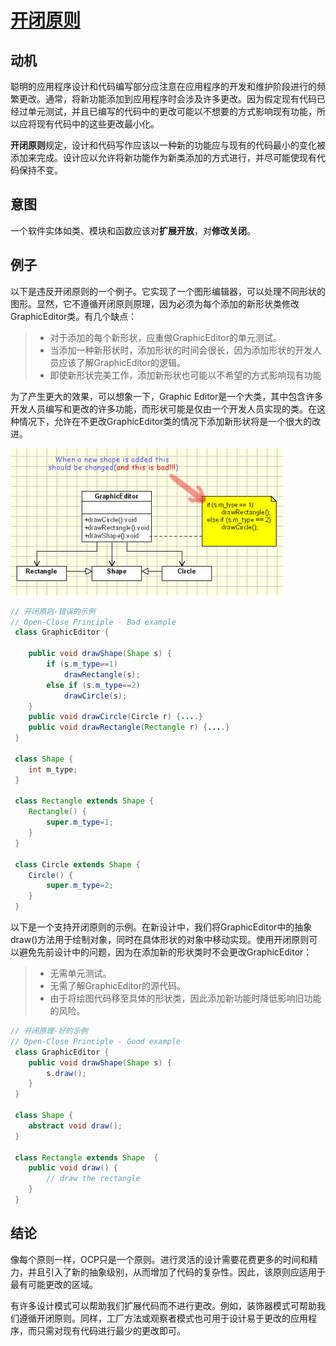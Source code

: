 # [开闭原则](https://www.oodesign.com/open-close-principle.html) #
<!-- # Open Close Principle # -->

## 动机 ##
<!-- ## Motivation ## -->

聪明的应用程序设计和代码编写部分应注意在应用程序的开发和维护阶段进行的频繁更改。通常，将新功能添加到应用程序时会涉及许多更改。因为假定现有代码已经过单元测试，并且已编写的代码中的更改可能以不想要的方式影响现有功能，所以应将现有代码中的这些更改最小化。
<!-- A clever application design and the code writing part should take care of the frequent changes that are done during the development and the maintaining phase of an application. Usually, many changes are involved when a new functionality is added to an application. Those changes in the existing code should be minimized, since it's assumed that the existing code is already unit tested and changes in already written code might affect the existing functionality in an unwanted manner. -->

**开闭原则**规定，设计和代码写作应该以一种新的功能应与现有的代码最小的变化被添加来完成。设计应以允许将新功能作为新类添加的方式进行，并尽可能使现有代码保持不变。
<!-- The ***Open Close Principle*** states that the design and writing of the code should be done in a way that new functionality should be added with minimum changes in the existing code. The design should be done in a way to allow the adding of new functionality as new classes, keeping as much as possible existing code unchanged. -->

## 意图 ##
<!-- ## Intent ## -->

一个软件实体如类、模块和函数应该对**扩展开放**，对**修改关闭**。
<!-- Software entities like classes, modules and functions should be **open for extension** but **closed for modifications**. -->

## 例子 ##
<!-- ## Example ## -->

以下是违反开闭原则的一个例子。它实现了一个图形编辑器，可以处理不同形状的图形。显然，它不遵循开闭原则原理，因为必须为每个添加的新形状类修改GraphicEditor类。有几个缺点：
<!-- Below is an example which violates the Open Close Principle. It implements a graphic editor which handles the drawing of different shapes. It's obviously that it does not follow the Open Close Principle since the GraphicEditor class has to be modified for every new shape class that has to be added. There are several disadvantages: -->

> * 对于添加的每个新形状，应重做GraphicEditor的单元测试。
> * 当添加一种新形状时，添加形状的时间会很长，因为添加形状的开发人员应该了解GraphicEditor的逻辑。
> * 即使新形状完美工作，添加新形状也可能以不希望的方式影响现有功能

<!-- 
> * for each new shape added the unit testing of the GraphicEditor should be redone.
> * when a new type of shape is added the time for adding it will be high since the developer who add it should understand the logic of the GraphicEditor.
> * adding a new shape might affect the existing functionality in an undesired way, even if the new shape works perfectly -->

为了产生更大的效果，可以想象一下，Graphic Editor是一个大类，其中包含许多开发人员编写和更改的许多功能，而形状可能是仅由一个开发人员实现的类。在这种情况下，允许在不更改GraphicEditor类的情况下添加新形状将是一个很大的改进。
<!-- In order to have more dramatic effect, just imagine that the Graphic Editor is a big class, with a lot of functionality inside, written and changed by many developers, while the shape might be a class implemented only by one developer. In this case it would be great improvement to allow the adding of a new shape without changing the GraphicEditor class. -->

![Open Close Principle(OCP) - bad](images/ocp.bad.gif)

```java
// 开闭原则-错误的示例
// Open-Close Principle - Bad example
 class GraphicEditor {
 
 	public void drawShape(Shape s) {
 		if (s.m_type==1)
 			drawRectangle(s);
 		else if (s.m_type==2)
 			drawCircle(s);
 	}
 	public void drawCircle(Circle r) {....}
 	public void drawRectangle(Rectangle r) {....}
 }
 
 class Shape {
 	int m_type;
 }
 
 class Rectangle extends Shape {
 	Rectangle() {
 		super.m_type=1;
 	}
 }
 
 class Circle extends Shape {
 	Circle() {
 		super.m_type=2;
 	}
 } 
 ```

以下是一个支持开闭原则的示例。在新设计中，我们将GraphicEditor中的抽象draw()方法用于绘制对象，同时在具体形状的对象中移动实现。使用开闭原则可以避免先前设计中的问题，因为在添加新的形状类时不会更改GraphicEditor：
<!-- Below is a example which supports the Open Close Principle. In the new design we use abstract draw() method in GraphicEditor for drawing objects, while moving the implementation in the concrete shape objects. Using the Open Close Principle the problems from the previous design are avoided, because GraphicEditor is not changed when a new shape class is added: -->

> * 无需单元测试。
> * 无需了解GraphicEditor的源代码。
> * 由于将绘图代码移至具体的形状类，因此添加新功能时降低影响旧功能的风险。

<!-- 
> * no unit testing required.
> * no need to understand the sourcecode from GraphicEditor.
> * since the drawing code is moved to the concrete shape classes, it's a reduced risk to affect old functionallity when new functionallity is added. -->
 
```java
// 开闭原理-好的示例
// Open-Close Principle - Good example
 class GraphicEditor {
 	public void drawShape(Shape s) {
 		s.draw();
 	}
 }
 
 class Shape {
 	abstract void draw();
 }
 
 class Rectangle extends Shape  {
 	public void draw() {
 		// draw the rectangle
 	}
 } 
 ```

## 结论 ##
<!-- ## Conclusion ## -->

像每个原则一样，OCP只是一个原则。进行灵活的设计需要花费更多的时间和精力，并且引入了新的抽象级别，从而增加了代码的复杂性。因此，该原则应适用于最有可能更改的区域。
<!-- Like every principle OCP is only a principle. Making a flexible design involves additional time and effort spent for it and it introduce new level of abstraction increasing the complexity of the code. So this principle should be applied in those area which are most likely to be changed. -->

有许多设计模式可以帮助我们扩展代码而不进行更改。例如，装饰器模式可帮助我们遵循开闭原则。同样，工厂方法或观察者模式也可用于设计易于更改的应用程序，而只需对现有代码进行最少的更改即可。
<!-- There are many design patterns that help us to extend code without changing it. For instance the Decorator pattern help us to follow Open Close principle. Also the Factory Method or the Observer pattern might be used to design an application easy to change with minimum changes in the existing code. -->
